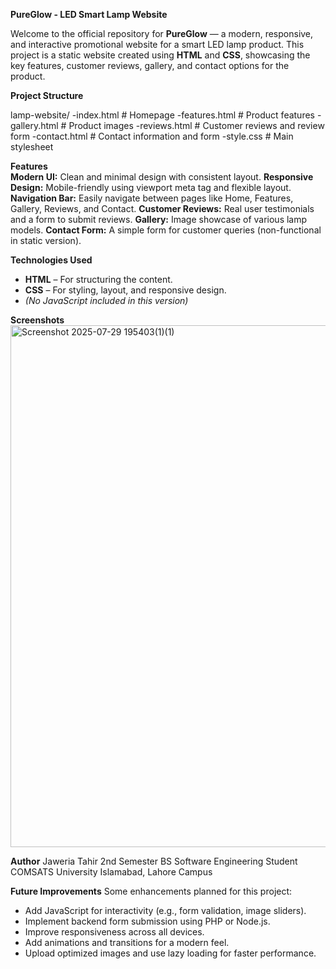 **PureGlow - LED Smart Lamp Website**

Welcome to the official repository for **PureGlow** — a modern, responsive, and interactive promotional website for a smart LED lamp product. This project is a static website created using **HTML** and **CSS**, showcasing the key features, customer reviews, gallery, and contact options for the product.

**Project Structure**

lamp-website/
-index.html # Homepage
-features.html # Product features
-gallery.html # Product images
-reviews.html # Customer reviews and review form
-contact.html # Contact information and form
-style.css # Main stylesheet

**Features**
<br>
**Modern UI:** Clean and minimal design with consistent layout.
**Responsive Design:** Mobile-friendly using viewport meta tag and flexible layout.
**Navigation Bar:** Easily navigate between pages like Home, Features, Gallery, Reviews, and Contact.
**Customer Reviews:** Real user testimonials and a form to submit reviews.
**Gallery:** Image showcase of various lamp models.
**Contact Form:** A simple form for customer queries (non-functional in static version).

**Technologies Used**

- **HTML** – For structuring the content.
- **CSS** – For styling, layout, and responsive design.
- *(No JavaScript included in this version)*

**Screenshots**
<img width="1890" height="835" alt="Screenshot 2025-07-29 195403(1)(1)" src="https://github.com/user-attachments/assets/529ab7bc-d1b2-497a-b069-0a4aee09dd42" />

**Author**
Jaweria Tahir
2nd Semester BS Software Engineering Student
COMSATS University Islamabad, Lahore Campus

 **Future Improvements**
Some enhancements planned for this project:
- Add JavaScript for interactivity (e.g., form validation, image sliders).
- Implement backend form submission using PHP or Node.js.
- Improve responsiveness across all devices.
- Add animations and transitions for a modern feel.
- Upload optimized images and use lazy loading for faster performance.

